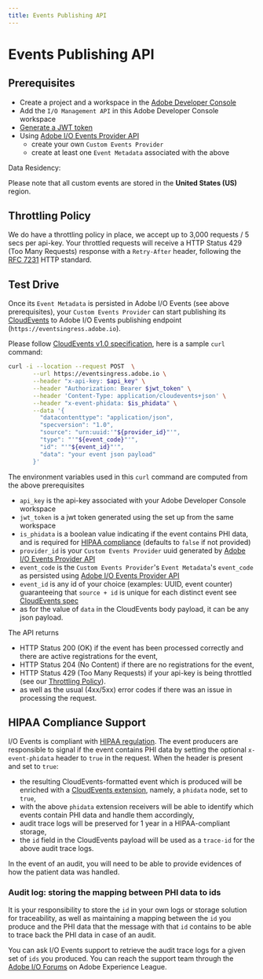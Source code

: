 ```yaml
---
title: Events Publishing API
---
```


# Events Publishing API

## Prerequisites

* Create a project and a workspace in the [Adobe Developer Console](/developer-console/docs/guides/projects/projects-empty/)
* Add the `I/O Management API` in this Adobe Developer Console workspace
* [Generate a JWT token](/developer-console/docs/guides/credentials/)
* Using [Adobe I/O Events Provider API](provider_api.md)
   * create your own `Custom Events Provider`
   * create at least one `Event Metadata` associated with the above

<InlineAlert slots="title, text"/>

Data Residency:

Please note that all custom events are stored in the **United States (US)** region.  

## Throttling Policy

We do have a throttling policy in place, we accept up to 3,000 requests / 5 secs per api-key.
Your throttled requests will receive a HTTP Status 429 (Too Many Requests) response
with a `Retry-After` header, following the [RFC 7231](https://tools.ietf.org/html/rfc7231#section-7.1.3) HTTP standard.

## Test Drive

Once its `Event Metadata` is persisted in Adobe I/O Events (see above prerequisites),
your `Custom Events Provider` can start publishing its
[CloudEvents]( https://cloudevents.io) to Adobe I/O Events publishing endpoint (`https://eventsingress.adobe.io`).

Please follow [CloudEvents v1.0 specification](https://github.com/cloudevents/spec/blob/v1.0/spec.md),
here is a sample `curl` command:

```bash
curl -i --location --request POST  \
       --url https://eventsingress.adobe.io \
       --header "x-api-key: $api_key" \
       --header "Authorization: Bearer $jwt_token" \
       --header 'Content-Type: application/cloudevents+json' \
       --header "x-event-phidata: $is_phidata" \
       --data '{
         "datacontenttype": "application/json",
         "specversion": "1.0",
         "source": "urn:uuid:'"${provider_id}"'",
         "type": "'"${event_code}"'",
         "id": "'"${event_id}"'",
         "data": "your event json payload"
       }'
```

The environment variables used in this `curl` command are computed from the above prerequisites

* `api_key` is the api-key associated with your Adobe Developer Console workspace
* `jwt_token` is a jwt token generated using the set up from the same workspace
* `is_phidata` is a boolean value indicating if the event contains PHI data, and is required for [HIPAA compliance](#hipaa-compliance-support) (defaults to `false` if not provided)
* `provider_id` is your `Custom Events Provider` uuid generated by [Adobe I/O Events Provider API](../api/provider_api.md)
* `event_code` is the `Custom Events Provider`'s `Event Metadata`'s `event_code` as persisted using [Adobe I/O Events Provider API](../api/provider_api.md)
* `event_id` is any id of your choice (examples: UUID, event counter) guaranteeing that `source + id` is unique
for each distinct event see [CloudEvents spec](https://github.com/cloudevents/spec/blob/v1.0/spec.md#id)
*  as for the value of `data` in the CloudEvents body payload, it can be any json payload.

The API returns

* HTTP Status 200 (OK) if the event has been processed correctly and there are active registrations for the event,
* HTTP Status 204 (No Content) if there are no registrations for the event,
* HTTP Status 429 (Too Many Requests) if your api-key is being throttled (see our [Throttling Policy](#throttling-policy)).
* as well as the usual (4xx/5xx) error codes if there was an issue in processing the request.

## HIPAA Compliance Support

I/O Events is compliant with [HIPAA regulation](https://www.hhs.gov/hipaa/for-professionals/privacy/index.html#:~:text=The%20HIPAA%20Privacy%20Rule%20establishes,care%20providers%20that%20conduct%20certain).
The event producers are responsible to signal if the event contains PHI data by setting the optional `x-event-phidata` header to `true` in the request.
When the header is present and set to `true`:

* the resulting CloudEvents-formatted event which is produced will be enriched with a [CloudEvents extension](https://github.com/cloudevents/spec/blob/main/cloudevents/primer.md#cloudevent-extension-attributes), namely, a `phidata` node, set to `true`,
* with the above `phidata` extension receivers will be able to identify which events contain PHI data and handle them accordingly,
* audit trace logs will be preserved for 1 year in a HIPAA-compliant storage,
* the `id` field in the CloudEvents payload will be used as a `trace-id` for the above audit trace logs.

In the event of an audit, you will need to be able to provide evidences of how the patient data was handled.

### Audit log: storing the mapping between PHI data to ids

It is your responsibility to store the `id` in your own logs or storage solution for traceability,
as well as maintaining a mapping between the `id` you produce and the PHI data that the message with
that `id` contains to be able to trace back the PHI data in case of an audit.

You can ask I/O Events support to retrieve the audit trace logs for a given set of `ids` you produced.
You can reach the support team through the [Adobe I/O Forums](https://experienceleaguecommunities.adobe.com/t5/adobe-developer/ct-p/adobe-io) on Adobe Experience League.
